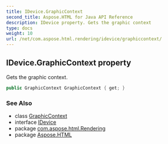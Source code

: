 ```yaml
---
title: IDevice.GraphicContext
second_title: Aspose.HTML for Java API Reference
description: IDevice property. Gets the graphic context
type: docs
weight: 10
url: /net/com.aspose.html.rendering/idevice/graphiccontext/
---
```

## IDevice.GraphicContext property

Gets the graphic context.

```java
public GraphicContext GraphicContext { get; }
```

### See Also

* class [GraphicContext](../../graphiccontext/)
* interface [IDevice](../)
* package [com.aspose.html.Rendering](../../idevice/)
* package [Aspose.HTML](../../../)
